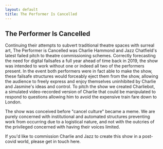 ```yaml
---
layout: default
title: The Performer Is Cancelled
---
```


## The Performer Is Cancelled

Continuing their attempts to subvert traditional theatre spaces with surreal art, The Performer is Cancelled was Charlie Hammond and Jazz Chatfield's latest failed pitch to theatre commissioning schemes. Correctly forecasting the need for digital failsafes a full year ahead of time back in 2019, the show was intended to work without one or indeed all two of the performers present. In the event both performers were in fact able to make the show, these failsafe structures would forceably eject them from the show, allowing the audience to freely express and enjoy themselves uninhibited by Charlie and Jasmine's ideas and control. To pitch the show we created Charliebot, a simulated video-recorded version of Charlie that could be manipulated to respond to questions allowing him to avoid the expensive train fare down to London.

The show was conceived before "cancel culture" became a meme. We are purely concerned with institutional and automated structures preventing work from occurring due to a logistical nature, and not with the outcries of the privileged concerned with having their voices limited.

If you'd like to commission Charlie and Jazz to create this show in a post-covid world, please get in touch here.
